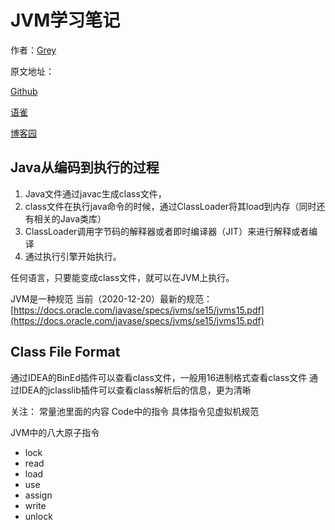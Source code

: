 # JVM学习笔记

作者：[Grey](https://www.cnblogs.com/greyzeng)

原文地址：

[Github](https://github.com/GreyZeng/jvm/blob/master/README.md)

[语雀](https://www.yuque.com/greyzeng/uzfhep/fnxlbm)

[博客园](https://www.cnblogs.com/greyzeng/p/14166071.html)

## Java从编码到执行的过程
1. Java文件通过javac生成class文件，
1. class文件在执行java命令的时候，通过ClassLoader将其load到内存（同时还有相关的Java类库）
1. ClassLoader调用字节码的解释器或者即时编译器（JIT）来进行解释或者编译
1. 通过执行引擎开始执行。



任何语言，只要能变成class文件，就可以在JVM上执行。


JVM是一种规范
当前（2020-12-20）最新的规范：
[https://docs.oracle.com/javase/specs/jvms/se15/jvms15.pdf](https://docs.oracle.com/javase/specs/jvms/se15/jvms15.pdf)




## Class File Format


通过IDEA的BinEd插件可以查看class文件，一般用16进制格式查看class文件
通过IDEA的jclasslib插件可以查看class解析后的信息，更为清晰




关注：
常量池里面的内容
Code中的指令
具体指令见虚拟机规范

JVM中的八大原子指令
- lock
- read
- load
- use
- assign
- write
- unlock
